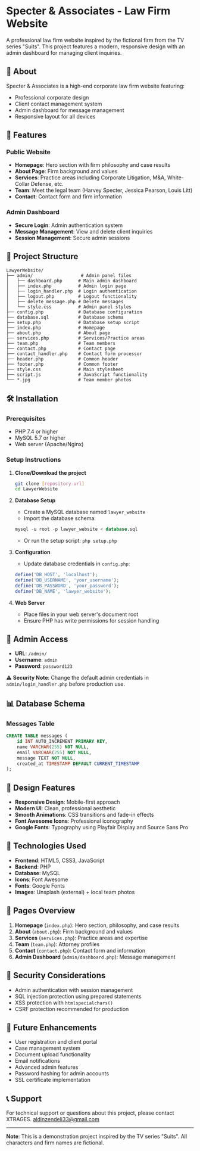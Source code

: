 # Specter & Associates - Law Firm Website

A professional law firm website inspired by the fictional firm from the TV series "Suits". This project features a modern, responsive design with an admin dashboard for managing client inquiries.

## 🏢 About

Specter & Associates is a high-end corporate law firm website featuring:
- Professional corporate design
- Client contact management system
- Admin dashboard for message management
- Responsive layout for all devices

## 🚀 Features

### Public Website
- **Homepage**: Hero section with firm philosophy and case results
- **About Page**: Firm background and values
- **Services**: Practice areas including Corporate Litigation, M&A, White-Collar Defense, etc.
- **Team**: Meet the legal team (Harvey Specter, Jessica Pearson, Louis Litt)
- **Contact**: Contact form and firm information

### Admin Dashboard
- **Secure Login**: Admin authentication system
- **Message Management**: View and delete client inquiries
- **Session Management**: Secure admin sessions

## 📁 Project Structure

```
LawyerWebsite/
├── admin/                  # Admin panel files
│   ├── dashboard.php      # Main admin dashboard
│   ├── index.php          # Admin login page
│   ├── login_handler.php  # Login authentication
│   ├── logout.php         # Logout functionality
│   ├── delete_message.php # Delete messages
│   └── style.css          # Admin panel styles
├── config.php             # Database configuration
├── database.sql           # Database schema
├── setup.php              # Database setup script
├── index.php              # Homepage
├── about.php              # About page
├── services.php           # Services/Practice areas
├── team.php               # Team members
├── contact.php            # Contact page
├── contact_handler.php    # Contact form processor
├── header.php             # Common header
├── footer.php             # Common footer
├── style.css              # Main stylesheet
├── script.js              # JavaScript functionality
└── *.jpg                  # Team member photos
```

## 🛠️ Installation

### Prerequisites
- PHP 7.4 or higher
- MySQL 5.7 or higher
- Web server (Apache/Nginx)

### Setup Instructions

1. **Clone/Download the project**
   ```bash
   git clone [repository-url]
   cd LawyerWebsite
   ```

2. **Database Setup**
   - Create a MySQL database named `lawyer_website`
   - Import the database schema:
   ```sql
   mysql -u root -p lawyer_website < database.sql
   ```
   - Or run the setup script: `php setup.php`

3. **Configuration**
   - Update database credentials in `config.php`:
   ```php
   define('DB_HOST', 'localhost');
   define('DB_USERNAME', 'your_username');
   define('DB_PASSWORD', 'your_password');
   define('DB_NAME', 'lawyer_website');
   ```

4. **Web Server**
   - Place files in your web server's document root
   - Ensure PHP has write permissions for session handling

## 🔐 Admin Access

- **URL**: `/admin/`
- **Username**: `admin`
- **Password**: `password123`

⚠️ **Security Note**: Change the default admin credentials in `admin/login_handler.php` before production use.

## 📊 Database Schema

### Messages Table
```sql
CREATE TABLE messages (
    id INT AUTO_INCREMENT PRIMARY KEY,
    name VARCHAR(255) NOT NULL,
    email VARCHAR(255) NOT NULL,
    message TEXT NOT NULL,
    created_at TIMESTAMP DEFAULT CURRENT_TIMESTAMP
);
```

## 🎨 Design Features

- **Responsive Design**: Mobile-first approach
- **Modern UI**: Clean, professional aesthetic
- **Smooth Animations**: CSS transitions and fade-in effects
- **Font Awesome Icons**: Professional iconography
- **Google Fonts**: Typography using Playfair Display and Source Sans Pro

## 🔧 Technologies Used

- **Frontend**: HTML5, CSS3, JavaScript
- **Backend**: PHP
- **Database**: MySQL
- **Icons**: Font Awesome
- **Fonts**: Google Fonts
- **Images**: Unsplash (external) + local team photos

## 📱 Pages Overview

1. **Homepage** (`index.php`): Hero section, philosophy, and case results
2. **About** (`about.php`): Firm background and values
3. **Services** (`services.php`): Practice areas and expertise
4. **Team** (`team.php`): Attorney profiles
5. **Contact** (`contact.php`): Contact form and information
6. **Admin Dashboard** (`admin/dashboard.php`): Message management

## 🚨 Security Considerations

- Admin authentication with session management
- SQL injection protection using prepared statements
- XSS protection with `htmlspecialchars()`
- CSRF protection recommended for production

## 🔄 Future Enhancements

- User registration and client portal
- Case management system
- Document upload functionality
- Email notifications
- Advanced admin features
- Password hashing for admin accounts
- SSL certificate implementation

## 📞 Support

For technical support or questions about this project, please contact XTRAGES.
aldinzendeli33@gmail.com

---

**Note**: This is a demonstration project inspired by the TV series "Suits". All characters and firm names are fictional.
